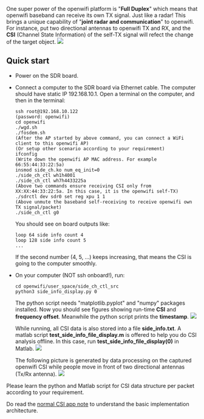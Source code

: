 <!--
Author: Xianjun jiao
SPDX-FileCopyrightText: 2019 UGent
SPDX-License-Identifier: AGPL-3.0-or-later
-->

One super power of the openwifi platform is "**Full Duplex**" which means that openwifi baseband can receive its own TX signal. Just like a radar! This brings a unique capability of "**joint radar and communication**" to openwifi. For instance, put two directional antennas to openwifi TX and RX, and the **CSI** (Channel State Information) of the self-TX signal will refect the change of the target object.
 ![](./openwifi-radar.jpg)

## Quick start
- Power on the SDR board.
- Connect a computer to the SDR board via Ethernet cable. The computer should have static IP 192.168.10.1. Open a terminal on the computer, and then in the terminal:
  ```
  ssh root@192.168.10.122
  (password: openwifi)
  cd openwifi
  ./wgd.sh
  ./fosdem.sh
  (After the AP started by above command, you can connect a WiFi client to this openwifi AP)
  (Or setup other scenario according to your requirement)
  ifconfig
  (Write down the openwifi AP MAC address. For example 66:55:44:33:22:5a)
  insmod side_ch.ko num_eq_init=0
  ./side_ch_ctl wh1h4001
  ./side_ch_ctl wh7h4433225a
  (Above two commands ensure receiving CSI only from XX:XX:44:33:22:5a. In this case, it is the openwifi self-TX)
  ./sdrctl dev sdr0 set reg xpu 1 1
  (Above unmute the baseband self-receiving to receive openwifi own TX signal/packet)
  ./side_ch_ctl g0
  ```
  You should see on board outputs like:
  ```
  loop 64 side info count 4
  loop 128 side info count 5
  ...
  ```
  If the second number (4, 5, ...) keeps increasing, that means the CSI is going to the computer smoothly.
  
- On your computer (NOT ssh onboard!), run:
  ```
  cd openwifi/user_space/side_ch_ctl_src
  python3 side_info_display.py 0
  ```
  The python script needs "matplotlib.pyplot" and "numpy" packages installed. Now you should see figures showing run-time **CSI** and **frequency offset**. Meanwhile the python script prints the **timestamp**.
  ![](./csi-screen-shot-radar.jpg)
  
  While running, all CSI data is also stored into a file **side_info.txt**. A matlab script **test_side_info_file_display.m** is offered to help you do CSI analysis offline. In this case, run **test_side_info_file_display(0)** in Matlab.
  ![](./csi-screen-shot-radar-matlab.jpg)
  
  The following picture is generated by data processing on the captured openwifi CSI while people move in front of two directional antennas (Tx/Rx antenna).
  ![](./sensing.png)
  
Please learn the python and Matlab script for CSI data structure per packet according to your requirement.
  
Do read the [normal CSI app note](csi.md) to understand the basic implementation architecture.

